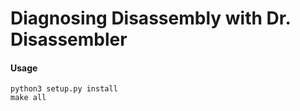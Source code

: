 # Diagnosing Disassembly with Dr. Disassembler

#### Usage
```
python3 setup.py install
make all
```